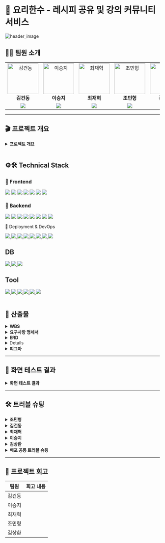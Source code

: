 # 🍳 요리한수 - 레시피 공유 및 강의 커뮤니티 서비스
![header_image](https://github.com/user-attachments/assets/2667d145-c713-4a46-b75f-9b1a7892caa5)
<br>

## 🙋🏻 팀원 소개

<table>
  <tr>
    <!-- 1행: 사진(클릭 가능) + 이름 -->
    <td align="center">
      <a href="https://github.com/astraglus03" target="_blank">
        <img src="https://avatars.githubusercontent.com/astraglus03" width="100px;" alt="김건동"/>
      </a><br />
      <b>김건동</b>
    </td>
    <td align="center">
      <a href="https://github.com/SeungJi20" target="_blank">
        <img src="https://avatars.githubusercontent.com/SeungJi20" width="100px;" alt="이승지"/>
      </a><br />
      <b>이승지</b>
    </td>
    <td align="center">
      <a href="https://github.com/chaserChoi" target="_blank">
        <img src="https://avatars.githubusercontent.com/chaserChoi" width="100px;" alt="최재혁"/>
      </a><br />
      <b>최재혁</b>
    </td>
    <td align="center">
      <a href="https://github.com/jominhyeong97" target="_blank">
        <img src="https://avatars.githubusercontent.com/jominhyeong97" width="100px;" alt="조민형"/>
      </a><br />
      <b>조민형</b>
    </td>
    <td align="center">
      <a href="https://github.com/pure-wa" target="_blank">
        <img src="https://avatars.githubusercontent.com/pure-wa" width="100px;" alt="김상환"/>
      </a><br />
      <b>김상환</b>
    </td>
  </tr>
  <tr>
    <!-- 2행: GitHub 배지 -->
    <td align="center">
      <a href="https://github.com/astraglus03" target="_blank">
        <img src="https://img.shields.io/badge/GitHub_Profile-181717?style=flat-square&logo=github&logoColor=white"/>
      </a>
    </td>
    <td align="center">
      <a href="https://github.com/SeungJi20" target="_blank">
        <img src="https://img.shields.io/badge/GitHub_Profile-181717?style=flat-square&logo=github&logoColor=white"/>
      </a>
    </td>
    <td align="center">
      <a href="https://github.com/chaserChoi" target="_blank">
        <img src="https://img.shields.io/badge/GitHub_Profile-181717?style=flat-square&logo=github&logoColor=white"/>
      </a>
    </td>
    <td align="center">
      <a href="https://github.com/jominhyeong97" target="_blank">
        <img src="https://img.shields.io/badge/GitHub_Profile-181717?style=flat-square&logo=github&logoColor=white"/>
      </a>
    </td>
    <td align="center">
      <a href="https://github.com/pure-wa" target="_blank">
        <img src="https://img.shields.io/badge/GitHub_Profile-181717?style=flat-square&logo=github&logoColor=white"/>
      </a>
    </td>
  </tr>
</table>

---
## 🎬 프로젝트 개요
<details>
  <summary><b>프로젝트 개요</b></summary>
  <details>
  <summary><b>01. 프로젝트 주제</b></summary>
&nbsp;&nbsp;🌟 **[누구나 요리를 배우고, 나누고, 소통하는 All-in-One 요리 플랫폼]**  
&nbsp;&nbsp;레시피 공유, 요리 강의, 커뮤니티를 결합하여  
&nbsp;&nbsp;**자취생·직장인·주부 모두가 즐길 수 있는 요리 생태계 구축**  
</details>

<details>
  <summary><b>02. 프로젝트 소개</b></summary>

&nbsp;&nbsp;🍳 집밥을 하고 싶어도, 막상 “뭘 먹지?”라는 고민은 늘 따라옵니다.  
&nbsp;&nbsp;요리법을 몰라 배달에 의존하거나, 새로운 음식을 배우고 싶지만 접근성이 부족해 포기하는 경우도 많습니다.  

&nbsp;&nbsp;**요리한수**는 이러한 문제를 해결하기 위해 기획된 **All-in-One 요리 플랫폼**입니다.  
&nbsp;&nbsp;- 사용자는 자신만의 레시피를 등록하고, 다른 사람의 레시피를 탐색할 수 있습니다.  
&nbsp;&nbsp;- 검증된 **요리사·자영업자**가 올리는 강의를 통해 체계적인 학습과 실습이 가능합니다.  
&nbsp;&nbsp;- 댓글, 좋아요, 북마크, 채팅과 같은 커뮤니티 기능으로 **요리를 매개로 한 소통**이 활성화됩니다.  

&nbsp;&nbsp;즉, 단순한 레시피 모음이 아니라  
&nbsp;&nbsp;**“배움–공유–수익화”가 선순환되는 플랫폼**으로 자리매김합니다.  

</details>

<details>
  <summary><b>03. 프로젝트 배경 및 필요성</b></summary>

&nbsp;&nbsp;**3-1. 1인가구 증가**  
&nbsp;&nbsp;&nbsp;&nbsp;통계청(KOSIS)에 따르면 한국의 1인가구 비율은 2000년 15.5%에서 2024년 36.1%로 급격히 증가했습니다.  
&nbsp;&nbsp;&nbsp;&nbsp;이는 전통적인 4인가구 중심의 식생활 패턴이 약화되고, **개인 맞춤형 식생활·요리 서비스** 수요가 커지고 있음을 보여줍니다.  
&nbsp;&nbsp;&nbsp;&nbsp;특히 자취생, 신입 직장인 등은 ‘간단하지만 건강한 집밥’을 필요로 하며, 자연스럽게 온라인 기반 요리 플랫폼에 대한 수요가 폭발적으로 증가하고 있습니다.  

<img src="https://github.com/user-attachments/assets/fffbca24-d1e5-4283-8ef4-7140b1ccb147" width="600"/><br>
출처: [KOSIS](https://kosis.kr)  

---

&nbsp;&nbsp;**3-2. 물가 상승 및 소득 정체**  
&nbsp;&nbsp;&nbsp;&nbsp;최근 청년층 초임 임금은 200만~300만 원 구간이 전체의 39.7%를 차지합니다.  
&nbsp;&nbsp;&nbsp;&nbsp;반면 외식비·배달비는 꾸준히 상승하며 ‘배달 한 끼 2만 원 시대’가 도래했습니다.  
&nbsp;&nbsp;&nbsp;&nbsp;따라서 **“가성비 있으면서도 맛있고 건강한 집밥”**을 찾는 수요가 높아지고 있고, 이를 지원하는 **레시피·강의 플랫폼**의 필요성이 커지고 있습니다.  

<img src="https://github.com/user-attachments/assets/231ef3d5-b476-4a09-b272-0ba3d88ec40f" width="600"/><br>
출처: [아시아경제](https://www.asiae.co.kr/article/2025080721464360883)  

---

&nbsp;&nbsp;**3-3. 취업난과 라이프스타일 변화**  
&nbsp;&nbsp;&nbsp;&nbsp;청년층 취업난으로 인한 불안정한 소득 구조는 외식·고급 강의보다는 **저렴하고 실용적인 자기개발 활동**을 선호하게 만듭니다.  
&nbsp;&nbsp;&nbsp;&nbsp;‘요리’는 혼자서도 시작할 수 있고, 결과물이 바로 일상생활에 도움이 된다는 점에서 **취미와 생활을 동시에 충족**할 수 있는 최적의 선택지입니다.  

<img src="https://github.com/user-attachments/assets/2a9e8766-58df-42f3-b729-a11ebd5b515b" width="600"/><br>

---

&nbsp;&nbsp;**3-4. 소통과 커뮤니티에 대한 갈증**  
&nbsp;&nbsp;&nbsp;&nbsp;Z세대와 MZ세대는 ‘혼밥’과 ‘혼술’을 즐기면서도 동시에 **온라인 소통과 정보 공유**에 적극적입니다.  
&nbsp;&nbsp;&nbsp;&nbsp;단순히 요리를 배우는 것을 넘어, **레시피를 공유하고 댓글·채팅을 통해 공감하는 과정**이 하나의 즐거움이 됩니다.  
&nbsp;&nbsp;&nbsp;&nbsp;요리한수는 단순한 레시피 DB가 아니라, **사람을 연결하는 플랫폼**으로서 커뮤니티적 가치를 극대화합니다.  

</details>

<details>
  <summary><b>04. 프로젝트 주요 기능</b></summary>

&nbsp;&nbsp;- 소셜 로그인 (네이버·카카오·구글)  
&nbsp;&nbsp;- 비회원도 열람 가능 (접근성 확대)  
&nbsp;&nbsp;- 강의 등록 시 **관리자 승인제**로 신뢰성 확보  
&nbsp;&nbsp;- 커뮤니티 기능 (댓글, 좋아요, 북마크, 채팅)  

</details>

<details>
  <summary><b>05. 서비스 차별화 전략</b></summary>

&nbsp;&nbsp;- 비회원·회원 모두 접근 가능  
&nbsp;&nbsp;- 검증된 요리사/자영업자 중심의 신뢰성 있는 강의  

</details>

<details>
  <summary><b>06. 기대효과</b></summary>

&nbsp;&nbsp;- 다양한 유저층 유입  
&nbsp;&nbsp;- 지속 가능한 수익 모델  
&nbsp;&nbsp;- 커뮤니티 활성화  
&nbsp;&nbsp;- 콘텐츠 생태계 강화  

</details>

<details>
  <summary><b>07. 향후 계획</b></summary>

&nbsp;&nbsp;- PWA 기반 모바일 최적화  
&nbsp;&nbsp;- 실시간 라이브 강의  
&nbsp;&nbsp;- AI 기반 레시피 추천  

</details>

</details>


<br>

## ⚙️🛠️ Technical Stack
  
### 🎯 Frontend

<a href="https://vuejs.org/" target="_blank"><img src="https://img.shields.io/badge/Vue.js-4FC08D?style=for-the-badge&logo=vue.js&logoColor=white"/></a>
<a href="https://vitejs.dev/" target="_blank"><img src="https://img.shields.io/badge/Vite-646CFF?style=for-the-badge&logo=vite&logoColor=white"/></a>
<a href="https://vuetifyjs.com/" target="_blank"><img src="https://img.shields.io/badge/Vuetify-1867C0?style=for-the-badge&logo=vuetify&logoColor=white"/></a>
<a href="https://pinia.vuejs.org/" target="_blank"><img src="https://img.shields.io/badge/Pinia-FFD859?style=for-the-badge&logo=vue.js&logoColor=black"/></a>
<a href="https://router.vuejs.org/" target="_blank"><img src="https://img.shields.io/badge/Vue_Router-35495E?style=for-the-badge&logo=vue.js&logoColor=white"/></a>
<a href="https://axios-http.com/" target="_blank"><img src="https://img.shields.io/badge/Axios-5A29E4?style=for-the-badge&logo=axios&logoColor=white"/></a>
<a><img src="https://img.shields.io/badge/JavaScript-ES6+-F7DF1E?style=for-the-badge&logo=javascript&logoColor=black"/></a>

### 🚀 Backend

<a href="https://spring.io/projects/spring-boot" target="_blank"><img src="https://img.shields.io/badge/SpringBoot-6DB33F?style=for-the-badge&logo=springboot&logoColor=white"/></a>
<a href="https://spring.io/projects/spring-data-jpa" target="_blank"><img src="https://img.shields.io/badge/Spring_Data_JPA-007396?style=for-the-badge&logo=hibernate&logoColor=white"/></a>
<a href="https://spring.io/projects/spring-security" target="_blank"><img src="https://img.shields.io/badge/Spring_Security-6DB33F?style=for-the-badge&logo=springsecurity&logoColor=white"/></a>
<a><img src="https://img.shields.io/badge/JWT-000000?style=for-the-badge&logo=jsonwebtokens&logoColor=white"/></a>
<a><img src="https://img.shields.io/badge/STOMP/WebSocket-FF6B6B?style=for-the-badge&logo=socket.io&logoColor=white"/></a>
<a href="https://aws.amazon.com/s3/" target="_blank"><img src="https://img.shields.io/badge/AWS_S3-569A31?style=for-the-badge&logo=amazons3&logoColor=white"/></a>
<a><img src="https://img.shields.io/badge/Lombok-BC4521?style=for-the-badge&logo=java&logoColor=white"/></a>
<a href="https://gradle.org/" target="_blank"><img src="https://img.shields.io/badge/Gradle-02303A?style=for-the-badge&logo=gradle&logoColor=white"/></a>

🚀 Deployment & DevOps
<div> <a href="https://aws.amazon.com/ec2/" target="_blank"> <img src="https://img.shields.io/badge/AWS%20EC2-FF9900?style=for-the-badge&logo=amazonec2&logoColor=white"/> </a> <a href="https://aws.amazon.com/rds/" target="_blank"> <img src="https://img.shields.io/badge/AWS%20RDS-527FFF?style=for-the-badge&logo=amazonrds&logoColor=white"/> </a> <a href="https://aws.amazon.com/s3/" target="_blank"> <img src="https://img.shields.io/badge/AWS%20S3-569A31?style=for-the-badge&logo=amazons3&logoColor=white"/> </a> <a href="https://aws.amazon.com/cloudfront/" target="_blank"> <img src="https://img.shields.io/badge/AWS%20CloudFront-8C4FFF?style=for-the-badge&logo=amazonaws&logoColor=white"/> </a> <a href="https://nginx.org/" target="_blank"> <img src="https://img.shields.io/badge/Nginx-009639?style=for-the-badge&logo=nginx&logoColor=white"/> </a> <a href="https://github.com/features/actions" target="_blank"> <img src="https://img.shields.io/badge/GitHub%20Actions-2088FF?style=for-the-badge&logo=githubactions&logoColor=white"/> </a> <a href="https://www.docker.com/" target="_blank"> <img src="https://img.shields.io/badge/Docker-2496ED?style=for-the-badge&logo=docker&logoColor=white"/> </a> <a href="https://swagger.io/" target="_blank"> <img src="https://img.shields.io/badge/Swagger-85EA2D?style=for-the-badge&logo=swagger&logoColor=black"/> </a> </div>

<h2>DB</h2>

<a href="https://mariadb.org" target="_blank"> <img src="https://img.shields.io/badge/MariaDB-003545?style=for-the-badge&logo=mariadb&logoColor=white"/> </a> 
<a href="https://www.mysql.com/" target="_blank"> <img src="https://img.shields.io/badge/MySQL-4479A1?style=for-the-badge&logo=mysql&logoColor=white"/> </a>
<a href="https://redis.io/" target="_blank"> <img src="https://img.shields.io/badge/Redis-DC382D?style=for-the-badge&logo=redis&logoColor=white"/> </a>

<h2>Tool</h2>

<div> <!-- 협업 및 관리 툴 --> 
  <a href="https://github.com" target="_blank"> <img src="https://img.shields.io/badge/GitHub-181717?style=for-the-badge&logo=github&logoColor=white"/> </a> 
  <a href="https://discord.com" target="_blank"> <img src="https://img.shields.io/badge/Discord-5865F2?style=for-the-badge&logo=discord&logoColor=white"/> </a> 
  <a href="https://www.notion.so" target="_blank"> <img src="https://img.shields.io/badge/Notion-000000?style=for-the-badge&logo=notion&logoColor=white"/> </a> 
  <a href="https://www.figma.com" target="_blank"> <img src="https://img.shields.io/badge/Figma-F24E1E?style=for-the-badge&logo=figma&logoColor=white"/> </a> 
  <a href="https://www.erdcloud.com" target="_blank"> <img src="https://img.shields.io/badge/ERD%20Cloud-4285F4?style=for-the-badge&logo=googlecloud&logoColor=white"/> </a> 
  <a href="https://www.postman.com/" target="_blank"> <img src="https://img.shields.io/badge/Postman-FF6C37?style=for-the-badge&logo=postman&logoColor=white"/> </a> 
</div>
</details>


<br>



## 📂 산출물
<details>
  <summary><b>WBS</b></summary>
  <a href='https://docs.google.com/spreadsheets/d/1UsaqCAM9-1V2rr0dIufYZtAmWtn-mnH4Uthqad71YM8/edit?gid=1345536888#gid=1345536888' style="text-decoration: none; color: inherit;">📄 WBS 바로가기</a>
  <br>
  <img width="1710" height="873" alt="스크린샷 2025-08-25 오후 2 28 50" src="https://github.com/user-attachments/assets/40727227-3e5f-4da2-adfc-abd5e5f11bea" />
</details>

<details>
  <summary><b>요구사항 명세서</b></summary>
  <a href='https://docs.google.com/spreadsheets/d/1UsaqCAM9-1V2rr0dIufYZtAmWtn-mnH4Uthqad71YM8/edit?gid=2045131748#gid=2045131748' style="text-decoration: none; color: inherit;">📄 요구사항 명세서 바로가기</a>
  <br>
  <img width="1708" height="869" alt="스크린샷 2025-08-25 오후 2 30 20" src="https://github.com/user-attachments/assets/ff3ab3dd-7685-4c48-b3dc-b0429a650ebc" />
</details>

<details>
  <summary><b>ERD</b></summary>
  <a href='https://www.erdcloud.com/d/25tEnmWT48D4MufsZ' style="text-decoration: none; color: inherit;">📄 ERD 바로가기</a>
  <br>
  <img width="5040" height="2242" alt="요리한수 (1)" src="https://github.com/user-attachments/assets/895e27f9-4b0b-49ed-8201-1fc9e191770a" />

  <a href="https://www.erdcloud.com/...">
</details>

<details>
  <summary><b>프로젝트 기획서 및 API명세서</b></summary>
  <a href='https://tranquil-fuchsia-64e.notion.site/25a7cd1f5ed980b9ab40e6897bc980e1?source=copy_link' style="text-decoration: none; color: inherit;">📄 프로젝트 기획서 바로가기</a>
</details>

<details>
  <summary><b>피그마</b></summary>
  <a href='https://www.figma.com/design/0r1vmACeBTegtlH9OHZaMn/%EC%9A%94%EB%A6%AC%ED%95%9C%EC%88%98?node-id=0-1&t=eIxg72ONjSulXOTA-1' style="text-decoration: none; color: inherit;">🎨 피그마 바로가기</a>
</details>

---

## 🧾 화면 테스트 결과
<details> 
  <summary><b> 화면 테스트 결과</b></summary>
  
  <details> 
    <summary>관리자</summary>
    <details>
      <summary>관리자 대시보드 조회</summary>
      <img src="https://github.com/user-attachments/assets/41ff8758-e02d-4b51-87f0-a9613e561fa3" alt="대시보드 조회" width="800"/>
    </details>
    <details>
      <summary>강의 관리</summary>
      <img src="https://github.com/user-attachments/assets/5d3477b6-0e37-483d-95be-41b61f83dcd8" alt="강의 승인" width="800"/>
    </details>
    <details>
      <summary>사용자 관리</summary>
      <img src="https://github.com/user-attachments/assets/45791e70-42db-4afe-bd7f-c6ea1ce7d148" alt="사용자 관리" width="800"/>
    </details>
    <details>
      <summary>신고 목록 조회</summary>
      <img src="https://github.com/user-attachments/assets/3d6c2815-2018-48ee-ad9b-96ddabdeb73f" alt="신고 목록 조회" width="800"/>
    </details>
    <details>
      <summary>신고 승인</summary>
      <img src="https://github.com/user-attachments/assets/a96a85f6-ef1b-4433-b633-9e791be4d525" alt="신고 승인" width="800"/>
    </details>
    <details>
      <summary>신고 반려</summary>
      <img src="https://github.com/user-attachments/assets/23229d2a-55b9-4d31-bd58-c002bd33aad5" alt="신고 반려" width="800"/>
    </details>
    <details>
      <summary>공지사항 등록</summary>
      <img src="https://github.com/user-attachments/assets/80aed914-6a5e-4a38-9529-4f2e426443fd" alt="공지사항 등록" width="800"/>
    </details>
    <details>
      <summary>공지사항 수정</summary>
      <img src="https://github.com/user-attachments/assets/9be9ae10-6985-4e9d-ab7e-c02cc662ba4f" alt="공지사항 수정" width="800"/>
    </details>
    <details>
      <summary>공지사항 삭제</summary>
      <img src="https://github.com/user-attachments/assets/42c943cb-b560-4b7d-8652-28fb4f49879f" alt="공지사항 삭제" width="800"/>
    </details>
  </details>
  
  <details>
    <summary>회원</summary>
    <details>
      <summary>구글 로그인</summary>
      <img src="https://github.com/user-attachments/assets/9b3e00f5-db75-4f99-9765-e24e29ef7ed5" alt="구글 로그인" width="800"/>
    </details>
    <details>
      <summary>카카오 로그인</summary>
      <img src="https://github.com/user-attachments/assets/1da92211-524d-4757-85b9-df36ac299762" alt="카카오 로그인" width="800"/>
    </details>
    <details>
      <summary>네이버 로그인</summary>
      <img src="https://github.com/user-attachments/assets/60be89d0-6816-46db-b573-c7824336f93b" alt="네이버 로그인" width="800"/>
    </details>
    <details>
      <summary>토큰 리프레시</summary>
      <img src="https://github.com/user-attachments/assets/fcf6f11b-1f5d-48e2-8227-e8cce13be663" alt="토큰 리프레시(새로고침)" width="800"/>
    </details>
    <details>
      <summary>로그아웃</summary>
      <img src="https://github.com/user-attachments/assets/2cb3cc94-2dee-4314-a10c-84a47ca13d98" alt="로그아웃" width="800" />
    </details>
    <details>
      <summary>회원 추가 정보 입력</summary>
      <img src="https://github.com/user-attachments/assets/494d9bde-83ec-4e76-8386-8f100fdad71c" alt="추가 정보 입력 (일반)" width="800" />
      <img src="https://github.com/user-attachments/assets/7838734c-e129-45da-98de-7f23cc1435ff" alt="추가 정보 입력 (종사자)" width="800" />
      <img src="https://github.com/user-attachments/assets/a483bbc9-0f81-47f4-8d89-74af612b9bfd" alt="추가 정보 입력 (자영업자)" width="800" />
    </details>
    <details>
      <summary>프로필 조회</summary>
      <img width="1435" height="73" alt="헤더 프로필 조회" src="https://github.com/user-attachments/assets/999096b2-8525-4712-b040-4caddff2db7e" />
      <img width="800" alt="프로필 조회 응답 결과" src="https://github.com/user-attachments/assets/57d269e0-73b3-4baa-a68a-1cef87bd4a8a" />
    </details>
    <details>
      <summary>현재 사용자 정보 조회</summary>
      <img width="676" height="401" alt="user_me_회원_조회(일반)" src="https://github.com/user-attachments/assets/cfec4ba4-b983-4321-a07d-6bc7420764db" />
      <img width="591" height="583" alt="user_me_회원_조회(종사자)" src="https://github.com/user-attachments/assets/56605858-2e7e-4be4-8bb1-d407ef9a23f7" />
      <img width="537" height="545" alt="user_me_회원_조회(자영업자)" src="https://github.com/user-attachments/assets/f4a293e7-0a17-4d77-80c1-441187d43ad5" />
    </details>
    <details>
      <summary>회원 탈퇴</summary>
      <img src="https://github.com/user-attachments/assets/f23719fc-7f7c-462d-961f-5b92ce29dd4b" alt="회원 탈퇴" width="800" />
    </details>
    <details>
      <summary>탈퇴 회원 복구</summary>
      <img src="https://github.com/user-attachments/assets/97828deb-0edc-4cdb-8ec8-9b1405b52658" alt="회원 복구" width="800" />
    </details>
  </details>

  <details> 
    <summary>채팅</summary>
    <details>
      <summary>채팅방 생성 및 채팅방 목록 이동</summary>
      `POST /chat/room/create`
      <img src="https://github.com/user-attachments/assets/22d5a80e-4f88-4b0e-81e7-bbaf0352ba47" alt="채팅방 생성" width="1000"/>
    </details>
    <details>
      <summary>실시간 메시지 전송</summary>
      `/app/chat-rooms/{roomId}/chat-message`
      <img src="https://github.com/user-attachments/assets/fdeb4c3b-a8ad-48f2-9e7b-ef26c3a4af2f" alt="실시간 메시지 전송" width="1000"/>
    </details>
    <details>
      <summary>파일 업로드</summary>
      `POST /chat/room/{roomId}/upload`
      <img src="https://github.com/user-attachments/assets/47f59838-b70c-49ae-9be2-46e7c58e1354" alt="파일 업로드" width="1000"/>
    </details>
    <details>
      <summary>채팅방 이름 수정</summary>
      `PATCH /chat/room/{roomId}/name`
      <img src="https://github.com/user-attachments/assets/b8eaec8d-d50e-4e64-a7ec-da7c61e90d1f" alt="채팅방 이름 수정" width="1000"/>
    </details>
    <details>
      <summary>채팅방 나가기</summary>
      `DELETE /chat/room/{roomId}/leave`
      <img src="https://github.com/user-attachments/assets/34649cb5-9d89-4c25-9bab-e7dc0f6e2880" alt="채팅방 나가기" width="1000"/>
    </details>


  </details>
  
  <details>
    <summary>댓글</summary>
    <details>
      <summary>댓글 생성</summary>
      `POST /post/comment/create`
      <img src="https://github.com/user-attachments/assets/8c3fd6cf-2bd5-4973-8a5a-9ecbed3d8344" alt="댓글 생성" width="600"/>
    </details>
    <details>
      <summary>댓글 목록 조회</summary>
      `GET /post/comment/list/{postId}`
      <img src="https://github.com/user-attachments/assets/282aa1ea-27da-4d72-8c7b-baf4a1e7f640" alt="댓글 목록조회" width="600"/>
    </details>
    <details>
      <summary>댓글 수정</summary>
      `PATCH /post/comment/update/{commentId}`
      <img src="https://github.com/user-attachments/assets/f19424e0-cc6f-47fc-887a-c43f51c8d39f" alt="댓글 수정" width="600"/>
    </details>
    <details>
      <summary>댓글 삭제</summary>
      `DELETE /post/comment/delete/{commentId}`
      <img src="https://github.com/user-attachments/assets/0dce6c2d-61f2-4193-8513-af899ed68f78" alt="댓글 삭제" width="600"/>
    </details>
  </details>

  <details> 
    <summary>좋아요</summary>
    <details>
      <summary>게시글 좋아요 토글</summary>
      `POST /api/interactions/posts/{postId}/likes`
      <img src="https://github.com/user-attachments/assets/33289823-786b-44b6-ae33-824cce064548" alt="게시글 좋아요 토글" width="600"/>
    </details>
    <details>
      <summary>강의 좋아요 토글</summary>
      `POST /api/interactions/lectures/{lectureId}/likes`
      <img src="https://github.com/user-attachments/assets/6dc33e26-2a78-4480-9681-9c08551ea55a" alt="강의 좋아요 토글" width="600"/>
    </details>
  </details>
  
  <details>
    <summary>북마크</summary>
    <details>
      <summary>게시글 북마크 토글</summary>
      `POST /api/interactions/posts/{postId}/bookmarks`
      <img src="https://github.com/user-attachments/assets/33289823-786b-44b6-ae33-824cce064548" alt="북마크 토글" width="600"/>
    </details>
  </details>
  
  <details>
    <summary>조회수</summary>
    <details>
      <summary>게시글 조회수 증가</summary>
      `POST /api/interactions/posts/{postId}/views`
      <img src="https://github.com/user-attachments/assets/45a56af0-831c-4965-abe8-45bc5a7927c9" alt="조회수 증가" width="600"/>
    </details>
  </details>
  
  <details>
    <summary>강의</summary>
    <details>
      <summary>강의 등록</summary>
      <img src="https://github.com/user-attachments/assets/11af95c1-de26-42ad-b0ba-20a412e64e8e" alt="강의 등록" width="600"/>
    </details>
    <details>
      <summary>강의 수정</summary>
      <img src="https://github.com/user-attachments/assets/7aa176e0-dce7-4758-bd75-4be53f4aaaec" alt="강의 수정" width="600"/>
    </details>
    <details>
      <summary>강의 목록 조회</summary>
      <img width="1069" height="1631" alt="localhost_3000_lectures (2)" src="https://github.com/user-attachments/assets/8bca739d-608d-4d52-8de3-f3b66174901f" />
    </details>
    <details>
      <summary>강의 상세 조회</summary>
      <img width="1069" height="3411" alt="localhost_3000_lectures_db09a8db-b186-48b1-8f86-489f9a249fa1" src="https://github.com/user-attachments/assets/ca737063-d3f9-40c1-8b37-43203d84d938" />
      <img src="https://github.com/user-attachments/assets/ad7f5a2c-a8b3-4450-9e41-032c79c8a206" alt="공유하기" width="600"/>
    </details>
    <details>
      <summary>강의 삭제</summary>
      <img src="https://github.com/user-attachments/assets/bbd82053-d8d5-482d-9ddf-b938c2a263ca" alt="강의 삭제" width="600"/>
    </details>
    <details>
      <summary>리뷰 기능</summary>
      <img src="https://github.com/user-attachments/assets/1e3f9f39-038e-446f-a234-14203b385a8f" alt="리뷰 기능" width="600"/>
    </details>
    <details>
      <summary>Q&A 기능</summary>
      <img src="https://github.com/user-attachments/assets/76af1270-2b5c-473f-b62e-8560b5ad600f" alt="Q&A 기능" width="600"/>
    </details>
  </details>

  <details> 
    <summary>마이페이지</summary>
    <details>
      <summary>프로필 조회</summary>
      <img src="https://github.com/user-attachments/assets/278a4f71-00fc-444e-a7ab-a0f54c9672f8" alt="프로필조회" width="800"/>
    </details>
    <details>
      <summary>프로필 수정</summary>
      <img src="https://github.com/user-attachments/assets/2b916394-cb23-44f8-8db6-0421aef608cb" alt="프로필수정" width="800"/>
    </details>
    <details>
      <summary>프로필 이미지 업로드</summary>
      <img src="https://github.com/user-attachments/assets/85002921-607f-4414-8220-dceb7e3f69e1" alt="프로필이미지업로드" width="800"/>
    </details>
    <details>
      <summary>내 게시글 목록 조회</summary>
      <img src="https://github.com/user-attachments/assets/9c6fd8a2-fbf9-44bb-aa4e-397c1316262e" alt="내게시글목록조회" width="800"/>
    </details>
    <details>
      <summary>내 강의 목록 조회</summary>
      <img width="1918" height="963" alt="image" src="https://github.com/user-attachments/assets/57809314-68af-4e0d-9f00-12b1674e631f" />
    </details>
    <details>
      <summary>내 북마크한 게시글 목록 조회</summary>
      <img src="https://github.com/user-attachments/assets/7b98888f-4210-4806-870c-74914e535928" alt="내북마크한게시글목록조회" width="800"/>
    </details>
    <details>
      <summary>내가 좋아요한 게시글 목록 조회</summary>
      <img src="https://github.com/user-attachments/assets/9398e977-7fce-4f30-b1f4-7942952d8d3d" alt="내가좋아요한게시글목록조회" width="800"/>
    </details>
  </details>
  
<details>
  <summary>알림</summary>

  <details>
    <summary>회원가입 승인 시 알림</summary>
    <img src="https://github.com/user-attachments/assets/a48ebab6-90c5-4c24-894e-8898192a6dba" alt="회원가입-승인-시-알림" width="600"/>

  </details>

  <details>
    <summary>공지사항 등록 시 알림</summary>
    <img src="https://github.com/user-attachments/assets/f282ec69-9d20-4c8c-b01b-e6858989b8d7" alt="공지사항-작성-시-알림" width="600"/>
  </details>

  <details>
    <summary>게시글 댓글 시 알림</summary>
    <img src="https://github.com/user-attachments/assets/7cec0090-6571-425d-ae10-0809b4cd772e" alt="게시글 댓글-시-알림" width="600"/>


  </details>

  <details>
    <summary>게시글 답글 시 알림</summary>
    <img src="https://github.com/user-attachments/assets/d8cbcb8c-7299-4caa-9d86-55c9f525bfa6" alt="게시글 답글-시-알림" width="600"/>

  </details>

  <details>
    <summary>강의 결제 성공 시 알림</summary>
    <img src="https://github.com/user-attachments/assets/b9644176-69cc-4bfd-91f2-ca60f0adcfdb" alt="강의 결제-성공-시-알림" width="600"/>

  </details>

  <details>
    <summary>강의 Q&A 시 알림</summary>
    <img src="https://github.com/user-attachments/assets/5645ca3f-c55e-4489-a6ed-1380b1f2fa59" alt="강의 Q&A-시-알림" width="600"/>
  </details>
</details>

  <details> 
    <summary>게시글</summary>
    <details>
      <summary>게시글 생성</summary>
      `POST /api/posts`
      <img src="https://github.com/user-attachments/assets/dfa394b0-0d95-491f-b4bd-238a97563e20" alt="게시글생성" width="800"/>
    </details>
    <details>
      <summary>게시글 상세 조회</summary>
      `GET /api/posts/{postId}`
      <img src="https://github.com/user-attachments/assets/abd90174-9b2f-4d0f-a9f7-04d348de09a2" alt="게시글상세조회" width="800"/>
    </details>
    <details>
      <summary>게시글 수정</summary>
      `PUT /api/posts/{postId}`
      <img src="https://github.com/user-attachments/assets/0ca89557-ed4e-40af-a0a1-e33e2e54cfad" alt="게시글수정" width="800"/>
    </details>
    <details>
      <summary>게시글 삭제</summary>
      `DELETE /api/posts/{postId}`
      <img src="https://github.com/user-attachments/assets/b636eb09-fe96-4647-99f4-236d68843ab5" alt="게시글삭제" width="800"/>
    </details>
    <details>
      <summary>게시글 목록 조회</summary>
      `GET /api/posts`
      <img src="https://github.com/user-attachments/assets/07e1155c-6686-4cfd-86d9-13ad7acc095b" alt="게시글삭제" width="800"/>
    </details>
  </details>
  <details>
    <summary>결제</summary>
    <details>
      <summary>결제 확인</summary>
      <img src="https://github.com/user-attachments/assets/26226052-dd93-40d1-885b-720fb0242a2f" alt="강의 결제" width="800"/>
    </details>
    <details>
      <summary>장바구니 담기</summary>
      <img src="https://github.com/user-attachments/assets/644610c8-4cd9-4b6d-af57-6b95c410941e" alt="장바구니 기능" width="800"/>
    </details>
  </details>
  <details>
    <summary>신고</summary>
    <details>
      <summary>신고 생성</summary>
      <img width="1919" height="1035" alt="image" src="https://github.com/user-attachments/assets/904ad9d5-ac0d-4c91-870f-a901967966b7" />
      <img width="1919" height="1072" alt="image" src="https://github.com/user-attachments/assets/f9966aa1-92d1-4345-be99-d52dab0247bd" />
    </details>
  </details>
</details>

---

## 🛠️ 트러블 슈팅

  <details>
    <summary><b>조민형</b></summary>
     <details>
    <summary><b>강의 등록 시 순환참조 이슈</b></summary>

  ### 🔎 발생 이슈
  - 강의 등록 시 `Lecture`와 `ingredients`, `steps`를 DTO → Entity로 변환하는 과정에서 **순환참조 오류** 발생  

  ### 🧩 원인 분석
  - `Lecture.builder()` 안에서 아직 완전히 생성되지 않은 `Lecture`를 `ingredients`, `steps`에 동시에 넣으려다 보니 JPA가 순환 구조로 인식  

  ### 🛠️ 해결 방법
  - Controller에서 multipart 요청을 분리 처리  
  - Service 계층에서 순차적으로 저장 흐름 적용  
    1. `Lecture` 엔티티 먼저 저장  
    2. 저장된 `Lecture`를 기반으로 `ingredients` 목록 변환 후 저장  
    3. `steps` 목록 변환 후 저장  
    4. 썸네일 이미지는 S3 업로드 후 `Lecture`에 업데이트  

  ### ✅ 최종 결과
  - 순환참조 문제 제거  
  - 엔티티 저장 책임이 명확하게 분리되어 구조가 깔끔해짐  

  </details>

  <details>
    <summary><b>토스 결제 연동 시 흐름 정리</b></summary>

  ### 🔎 발생 이슈
  - 결제 시 주문 등록 → 결제창 호출 → 결제 승인 과정이 불명확해 구현 중 오류 발생  

  ### 🧩 원인 분석
  - 프론트에서 결제 요청 시 `orderId`, `amount`, `lectureIds`를 백엔드로 전달하는 로직 혼동  
  - 결제 승인(confirm) 단계에서 토스 API 호출 구조가 직관적이지 않음  

  ### 🛠️ 해결 방법
  1. **사전 주문 저장** (`POST /purchase/prepay`)  
     - `orderId`, `amount`, `lectureIds`를 DB에 저장  
  2. **토스 결제창 호출** (프론트)  
     - `TossPayments.requestPayment()` 사용  
  3. **결제 승인 요청** (`POST /purchase/confirm`)  
     - 성공 시 전달되는 `paymentKey`, `orderId`, `amount`를 이용해 백엔드에서 토스 API 호출 → 승인 처리  

  ### ✅ 최종 결과
  - 결제 흐름이 `사전 저장 → 결제창 호출 → 승인`으로 명확하게 정리됨  
  - 프론트/백엔드 역할이 분리되어 유지보수성과 가독성이 개선됨  

  </details>
  </details>


  <details>
    <summary><b>김건동</b></summary>
      <details>
    <summary><b>채팅 모듈 – 실시간 읽음 처리 문제</b></summary>

  ### 🔎 발생 이슈
  - 채팅 메시지는 실시간 송수신이 가능했지만, 상대방이 읽었는지는 새로고침해야 목록에 반영됨  

  ### 🧩 원인 분석
  - 읽음 처리 테이블만 사용하여, **실시간 온라인 채널 구독**과 **읽음 갱신 로직**이 누락됨  

  ### 🛠️ 해결 방법
  - 읽음 처리 테이블 삭제  
  - 메시지, 채팅 참여자, 채팅 온라인 참여자 **3개 채널 구독**  
  - 참여자 채널에 *마지막 읽은 메시지 ID* 저장  
  - 클라이언트 로컬에서 메시지 ID와 비교하여 **UnreadCount** 계산  
  - 상대방 온라인 진입 시 카운트 감소 & Redis 상태 동기화  
  - 채팅방 퇴장 시 마지막 읽음 ID 갱신  

  ### ✅ 최종 결과
  - 새로고침 없이도 읽음 여부가 실시간 반영  
  - Redis와 DB 간 상태가 안정적으로 일치  

  </details>

  <details>
    <summary><b>채팅 모듈 – 1:1 채팅 읽음 처리 오류</b></summary>

  ### 🔎 발생 이슈
  - 1:1 채팅에서 메시지를 내가 보내든, 상대방이 보내든 항상 읽음 처리됨  

  ### 🧩 원인 분석
  - 마지막 읽음 ID를 실시간 POST로 즉시 갱신 → 송신 시점마다 **항상 읽음 처리**  

  ### 🛠️ 해결 방법
  - 메시지, 참여자, 온라인 참여자 **3개 채널 구독**  
  - 이벤트 기반으로만 마지막 읽음 ID 갱신  
  - 로컬에서 마지막 ID를 기준으로 UnreadCount 계산  

  ### ✅ 최종 결과
  - 송신자/수신자 구분 없이 올바른 읽음 처리  
  - 그룹 채팅으로도 확장 가능한 구조 확보  

  </details>

  <details>
    <summary><b>채팅 모듈 – 파일 업로드 처리 문제</b></summary>

  ### 🔎 발생 이슈
  - STOMP 메시지 전송 시 파일 자체 업로드 시도 → 구조적 한계로 오류 발생  

  ### 🧩 원인 분석
  - STOMP는 문자열 전송 전용  
  - 파일과 메시지를 동시에 처리하려다 비효율 발생  

  ### 🛠️ 해결 방법
  - 프론트에서 **Presigned URL** 발급받아 S3 업로드  
  - 업로드 완료 후 URL을 백엔드에 전달  
  - 메시지에는 해당 URL만 문자열로 저장  

  ### ✅ 최종 결과
  - 파일 업로드와 메시지 전송이 안정적으로 분리  
  - STOMP는 메시지 전송 전용으로 단순화  
  - REST API를 통한 업로드로 UX와 효율성 개선  

  </details>
  </details>
 



  
  <details>
    <summary><b>최재혁</b></summary>
      <details>
        <summary><b>OAuth 플로우 선택과 최초 구현 난항</b></summary>

  ### 🔎 발생 이슈
  - 소셜 로그인 방식을 어디서부터 어떻게 붙여야 할지 모호.
  - oauth2-client 전면 사용 vs 프론트 인가코드 수신 후 백엔드가 토큰 교환 방식 중 선택 필요.
  
  ### 🧩 원인 분석
  - 팀 프론트가 이미 인가코드를 받도록 설계. 백엔드가 code로 토큰 교환 및 프로필 조회를 책임지는 형태가 팀 구조와 배포 동선상 가장 단순.
  - 각 공급자마다 토큰/프로필 엔드포인트, 파라미터 명세가 상이.
  
  ### 🛠️ 해결 방법
  - 전략: AuthorizationCode → Token → Profile → 내부 JWT 파이프라인을 공통 인터페이스로 추상화.
  - OAuthClient 인터페이스 + GoogleClient, KakaoClient, NaverClient 구현체.
  - 공급자별 tokenUri, profileUri, clientId/secret, redirectUri를 application-*.yml에 분리.
  - 공통 DTO: OAuthUserProfile { provider, providerUserId, email?, name? }
  - 식별 키는 provider + providerUserId를 1차로, email은 보조로 사용.
  
  ### ✅ 최종 결과
  - 프론트/백 분리 구조 유지하면서도 백엔드의 공통 파이프라인으로 공급자 추가가 쉬워짐.
  - 신규 공급자 테스트 시 구현 범위가 명확해지고 회귀 리스크 감소.

      </details>

      <details>
        <summary><b>프로필 조회 스펙 차이로 매핑 오류</b></summary>

  ### 🔎 발생 이슈
  - 토큰은 받았는데 사용자 정보가 null로 매핑되거나, 키 경로가 달라 NPE 발생.
  
  ### 🧩 원인 분석
  - 각 공급자 응답 스키마 차이:
    - Google: GET `https://www.googleapis.com/oauth2/v3/userinfo` 헤더 Authorization: Bearer {access_token}
      - 응답 예: { "id": "...", "email": "...", "name": "..." }
    - Kakao: GET `https://kapi.kakao.com/v2/user/me`
      - 응답 예: { "id": 12345, "kakao_account": { "email": "...", "profile": {"nickname": "..."} } }
    - Naver: GET `"https://openapi.naver.com/v1/nid/me`
      - 응답 예: { "resultcode":"00", "message":"success", "response": {"id":"...", "email":"...", "name":"..."} }
  
  ### 🛠️ 해결 방법
  - 전략: AuthorizationCode → Token → Profile → 내부 JWT 파이프라인을 공통 인터페이스로 추상화.
  - OAuthService 인터페이스 + GoogleService, KakaoService, NaverService 구현체.
  - 공급자별 tokenUri, clientId/secret, redirectUri를 application-*.yml에 분리.
  - 소셜 별 DTO 분리: GoogleProfileDto, KakaoProfileDto, NaverProfileDto
  
  ### ✅ 최종 결과
  - 프론트/백 분리 구조 유지하면서도 백엔드의 공통 파이프라인으로 공급자 추가가 쉬워짐.
  - 신규 공급자 테스트 시 구현 범위가 명확해지고 회귀 리스크 감소.

      </details>

      <details>
        <summary><b>회원 탈퇴 API 403 발생</b></summary>

  ### 🔎 발생 이슈
  - 공식 문서대로 “공급자 탈퇴 API”를 호출했으나 403 권한 오류.
  - 우리 서버에서 발급한 JWT를 Authorization에 넣었더니 공급자 API가 인식 못함.
  
  ### 🧩 원인 분석
  - 공급자 API는 공급자 액세스 토큰을 요구. 내부 JWT는 외부 API에서 무용.
  - 또한 실제 서비스 요구사항 상 “정말 공급자 연결 해제까지 해야 하는가”가 모호.
  
  ### 🛠️ 해결 방법
  - 서비스 정책 합의: 외부 연결 해제 대신 소프트 삭제(soft delete) 채택.
    - User.isDeleted (Y/N) 컬럼 추가, 공통 탈퇴 로직으로 처리.
    - 로그인/토큰 재발급 시 isDeleted = Y 계정은 거부.
  - 필요 시 별도 “연결 해제”는 옵션으로 분리하여 공급자 토큰을 재발급한 뒤 호출.
  
  ### ✅ 최종 결과
  - 더 이상 공급자 토큰/정책 변화에 종속되지 않음.
  - 데이터 보존 및 복구 시나리오도 단순화.

      </details>
  </details>



  
  <details>
    <summary><b>이승지</b></summary>
      <details>
      <summary><b>JWT 인증 실패로 인한 실시간 알림 수신 불가 이슈</b></summary>
        
  ### 🔎 발생 이슈
  - 사용자가 로그인 후 알림 페이지에 접속했을 때 실시간 알림이 수신되지 않는 문제 발생
  - SSE 연결 시 401 인증 에러 발생

  ### 🧩 원인 분석
  - 브라우저의 기본 EventSource API는 HTTP 헤더를 설정할 수 없음
  - JWT 토큰을 Authorization 헤더에 포함해야 하는데 기본 EventSource로는 불가능
  - 서버에서 인증되지 않은 요청으로 인식하여 SSE 연결을 거부

  ### 🛠️ 해결 방법
  - JWT 토큰을 헤더에 포함할 수 있도록 XMLHttpRequest 기반의 커스텀 EventSourcePolyfill로 구현 
  - 서버 응답을 스트리밍 방식으로 처리하여 실시간 데이터 수신 구현

  ### ✅ 최종 결과
  - JWT 토큰을 포함한 SSE 연결 성공 
  - 실시간 알림 수신 가능
  - 인증된 사용자만 알림 구독 가능
  </details>
  
  <details>
  <summary><b>SSE 연결 누적으로 인한 서버 종료 이슈</b></summary>

  ### 🔎 발생 이슈
  - 서버가 갑자기 꺼지는 현상 발생
  - 사용자가 알림 페이지에 접속할 때마다 SSE 연결이 계속 쌓임

  ### 🧩 원인 분석
  - 연결 상태를 주기적으로 확인하지 않아서 끊어진 연결을 감지하지 못함
  - SSE 연결이 계속 쌓여서 서버 메모리 부족으로 인한 종료 발생
  - 좀비 연결들이 서버 리소스를 계속 점유하여 성능 저하 및 메모리 누수

  ### 🛠️ 해결 방법
  - 클라이언트에서 30초마다 연결 상태를 확인하는 Heartbeat 타이머 구현
  - 백엔드에 비활성 연결 자동 정리 로직 추가
  - 페이지 언로드 시 서버에 연결 해제 요청을 보내는 로직 추가
  - 5분 이상 비활성 상태인 연결을 자동으로 해제하여 서버 리소스 절약

  ### ✅ 최종 결과
  - 서버 메모리 사용량 안정화
  - SSE 연결 누적으로 인한 서버 종료 문제 해결
  </details>

  <details>
    <summary><b>SSE 재연결 시 동일 알림 중복 표시 이슈</b></summary>

  ### 🔎 발생 이슈
  - 사용자가 알림 페이지를 새로고침하거나 네트워크가 불안정할 때 동일한 알림이 여러 번 표시되는 문제 발생

  ### 🧩 원인 분석
  - SSE 재연결 시 서버에서 이전 알림 재전송
  - 클라이언트에서 중복 체크 로직 부재

  ### 🛠️ 해결 방법
  - EventSourcePolyfill 내부에서 처리된 알림 데이터를 추적하는 Set 자료구조 구현
  - 메모리 효율성을 위해 최대 100개까지만 추적하고 오래된 데이터는 자동 삭제

  ### ✅ 최종 결과
  - 중복 알림 완전 제거
  - 사용자 경험 개선
  </details>
  </details>
  
  <details>
    <summary><b>김상환</b></summary>
      <details>
      <summary><b>Redis-DB 동기화 문제</b></summary>

  ### 🔎 발생 이슈
  - Post 좋아요/북마크 기능에서 Redis와 MySQL 간 데이터 불일치 발생
  - 사용자가 좋아요를 누른 후 새로고침하면 좋아요가 사라지거나 카운트가 다른 문제
  ### 🧩 원인 분석
  - Redis는 메모리 기반으로 빠른 응답을 위해 사용했지만, Redis 장애나 재시작 시 데이터 손실
  - DB 업데이트와 Redis 캐시 업데이트가 원자적으로 처리되지 않아 동기화 이슈 발생
  - 네트워크 지연으로 Redis는 성공했지만 DB 업데이트가 실패하는 경우 발생

  ### 🛠️ 해결 방법
  - DB 먼저 업데이트 후 Redis 캐시 갱신하는 순서로 변경
  - 실제 DB 카운트를 조회해서 Redis와 동기화하는 로직 추가

  ### ✅ 최종 결과
  - Redis와 DB 간 데이터 일관성 보장
  - 장애 상황에서도 정확한 데이터 제공
      </details>
      
      <details>
      <summary><b>조회수 중복 카운팅 문제</b></summary>
  
  ### 🔎 발생 이슈
  - Post 상세 조회 시 동일 사용자가 새로고침할 때마다 조회수가 증가하는 문제
  - 짧은 시간 내 동일 사용자에서 여러 번 요청 시 조회수가 비정상적으로 급증
  ### 🧩 원인 분석
  - DB에 직접 조회수를 업데이트하면서 동시성 제어가 되지 않음
  - 사용자별 중복 조회 방지 로직이 없어서 무제한 카운팅 발생

  ### 🛠️ 해결 방법
  - Redis를 활용한 조회수 중복 방지 로직 구현
  - TTL: 2시간 설정으로 일정 시간 내 중복 조회 방지
  - Redis Set에 사용자 ID 저장하여 중복 접근 체크
  - Redis에 조회 기록이 없을 때만 조회수 증가

  ### ✅ 최종 결과
  - 동일 사용자의 중복 조회수 카운팅 방지
  - DB 부하 감소 및 정확한 조회수 통계 확보

      </details>
      
      <details>
      <summary><b>TTL 관리 및 메모리 최적화</b></summary>
      
  ### 🔎 발생 이슈
  - 상호작용 데이터가 Redis에 계속 쌓여 메모리 사용량이 지속적으로 증가
  - 조회수 중복 방지를 위한 사용자 기록이 무제한으로 저장되어 메모리 부족 우려

  ### 🧩 원인 분석
  - 좋아요/북마크 상태는 24시간, 조회수 중복 방지는 2시간 TTL 설정 필요
  - TTL 설정을 빼먹으면 데이터가 영구 저장되어 메모리 누수 발생

  ### 🛠️ 해결 방법
  - 용도별 차별화된 TTL 정책 수립
  - 상호작용 상태 (좋아요/북마크): 24시간
  - 조회수 중복 방지: 2시간
  - 카운트 캐시: 1시간

  ### ✅ 최종 결과
  - 메모리 사용량 안정화
  - 비즈니스 로직에 맞는 적절한 캐시 보존 기간 설정
  - Redis 메모리 부족 문제 예방



      </details>
      </details>

      
      <details>
      <summary><b>배포 공통 트러블 슈팅</b></summary>


### 🔎 발생 이슈
- AWS EKS 배포 과정에서 다수의 환경 설정 및 리소스 문제가 발생  
- 로컬에서는 정상 동작하던 서비스가, 실제 클라우드 환경에서는 예상치 못한 오류를 유발  

### 🧩 원인 분석
1. **Ingress 설정 누락**  
   - 파일 크기 제한을 지정하지 않아 1MB 이상 업로드가 실패  
2. **YAML/Dockerfile 오타 및 이해 부족**  
   - 네임스페이스, 서비스명, 라우팅이 꼬여서 정상 배포 불가  
3. **CI/CD 혼선**  
   - GitHub Actions와 EKS 연동 시 Secret, IAM 권한 혼동으로 파이프라인 실패  
4. **메모리 한계 (OOM)**  
   - 대용량 영상 업로드 시 JVM Heap이 가득 차 `OutOfMemoryError` 발생  
   - 단순 사이즈 제한이 아닌, JVM 옵션 조정 및 스트리밍 업로드 필요  
5. **멀티 스테이지 Dockerfile 문제**  
   - 빌드 이미지에는 `ffmpeg` 포함했으나 실행 이미지(stage2)에 빠져 런타임 에러 발생  
6. **로그/디버깅 어려움**  
   - Pod가 `CrashLoopBackOff` 될 때 `kubectl logs`, `describe pod`를 활용하는 방법이 미숙해 원인 파악 지연  

### ✅ 최종 결과
- Ingress, YAML, Dockerfile 등 **배포 관련 설정의 중요성**을 체감  
- 단순 리소스 증설이 아니라 **아키텍처 차원의 최적화(스트리밍, 캐시 전략)** 필요성 확인  
- CI/CD 자동화 과정에서 **권한/Secret 관리 체계**를 명확히 해야 함을 깨달음  
- EKS 환경에서 **로그, 모니터링 도구**를 빠르게 다루는 능력이 중요함을 학습
  </details>


---

## 📝 프로젝트 회고

| 팀원 | 회고 내용 |
|------|-----------------------------------------------------------------------------------------------------------------------------------------------------------------------------------------------------------------------------------------------------------------------------------------------------------------------------------|
| 김건동 |  |
| 이승지 |  |
| 최재혁 | |
| 조민형 | |
| 김상환 | |


